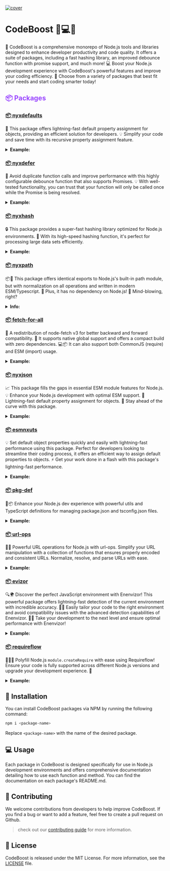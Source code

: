[![cover][cover-src]][cover-href]
# CodeBoost 🚀💻💪

🚀 CodeBoost is a comprehensive monorepo of Node.js tools and libraries designed to enhance developer productivity and code quality. It offers a suite of packages, including a fast hashing library, an improved debounce function with promise support, and much more! 💻 Boost your Node.js development experience with CodeBoost's powerful features and improve your coding efficiency. 🧰 Choose from a variety of packages that best fit your needs and start coding smarter today!

<h2 style="color:#9945FF;">📦 Packages</h2>

### [📦 nyxdefaults](https://github.com/nyxblabs/CodeBoost/tree/main/packages/nyxdefaults)

🔧 This package offers lightning-fast default property assignment for objects, providing an efficient solution for developers. 💡 Simplify your code and save time with its recursive property assignment feature.
<details>
<summary><strong>Example:</strong></summary>

Filter some items from defaults (array) and add 20 to the count default value.

```ts
import { nyxdefaultsArrayFn } from 'nyxdefaults';

nyxdefaultsArrayFn({
  ignore: val => val.filter(i => i !== 'dist'),
  count: () => 20
}, {
  ignore: [
    'node_modules',
    'dist'
  ],
  count: 10
});
 /*
 {
    ignore: ['node_modules'],
    count: 30
  }
  */
```
<br>
Learn more in the <a href="https://github.com/nyxblabs/CodeBoost/blob/main/packages/nyxdefaults/README.md">README</a> file.
</details>

### [📦 nyxdefer](https://github.com/nyxblabs/CodeBoost/tree/main/packages/nyxdefer)

🔄 Avoid duplicate function calls and improve performance with this highly configurable debounce function that also supports Promises. 💡 With well-tested functionality, you can trust that your function will only be called once while the Promise is being resolved.
<details>
<summary><strong>Example:</strong></summary>

When calling `nyxdefered`, it will wait at least for `25ms` as configured before actually calling our function. This helps to avoid multiple calls.

To avoid initial wait, we can set `leading: true` option. It will cause function to be immediately called if there is no other call:

```js
const nyxdeferred = debounce(async () => {
   // Some heavy stuff
}, 25, { leading: true })
```
<br>
Learn more in the <a href="https://github.com/nyxblabs/CodeBoost/blob/main/packages/nyxdefer/README.md">README</a> file.
</details>

### [📦 nyxhash](https://github.com/nyxblabs/CodeBoost/tree/main/packages/nyxhash)

🔒 This package provides a super-fast hashing library optimized for Node.js environments. 💨 With its high-speed hashing function, it's perfect for processing large data sets efficiently.
<details>
<summary><strong>Example:</strong></summary>
Converts object value into a string hash using `objectHash` and then applies `sha256` with Base64 encoding (trimmed by length of 10).

Usage:

```ts
import { hash } from 'nyxhash'

// "dZbtA7f0lK"
console.log(hash({ foo: 'bar' }))
```
<br>
Learn more in the <a href="https://github.com/nyxblabs/CodeBoost/blob/main/packages/nyxhash/README.md">README</a> file.
</details>

### [📦 nyxpath](https://github.com/nyxblabs/CodeBoost/tree/main/packages/nyxpath)

📦🔗 This package offers identical exports to Node.js's built-in path module, but with normalization on all operations and written in modern ESM/Typescript. 🌟 Plus, it has no dependency on Node.js! 🤯 Mind-blowing, right?
<details>
<summary><strong>Info:</strong></summary>
Have you ever wondered why the path separators for Windows and macOS, Linux, and other Posix operating systems are different? It turns out that for 🕰️ historical reasons, Windows chose to use backslashes `\` for separating paths instead of the slash `/` used by other operating systems. Nowadays, [Windows](https://docs.microsoft.com/en-us/windows/win32/fileio/naming-a-file?redirectedfrom=MSDN) supports both slashes and backslashes for paths, but this can lead to inconsistent code behavior. When running on a Windows operating system, Node.js's built-in [path module](https://nodejs.org/api/path.html) assumes that Windows-style paths are being used, which makes for inconsistent code behavior between Windows and POSIX.

👉 This is where nyxpath comes in! It provides **identical exports** to Node.js's built-in path module, but with normalization on **all operations** and written in modern **ESM/Typescript**. Plus, it has **no dependency on Node.js**! 🤯
<br>
Learn more in the <a href="https://github.com/nyxblabs/CodeBoost/blob/main/packages/nyxpath/README.md">README</a> file.
</details>

### [📦 fetch-for-all](https://github.com/nyxblabs/CodeBoost/tree/main/packages/fetch-for-all)

🔄 A redistribution of node-fetch v3 for better backward and forward compatibility. 🔋 It supports native global support and offers a compact build with zero dependencies. 💻📦 It can also support both CommonJS (require) and ESM (import) usage.
<details>
<summary><strong>Example:</strong></summary>
More named exports:

```ts
// ESM
import { fetch, Blob, FormData, Headers, Request, Response, AbortController } from 'fetch-for-all'

// CommonJS
const { fetch, Blob, FormData, Headers, Request, Response, AbortController } = require('fetch-for-all')
```
<br>
Learn more in the <a href="https://github.com/nyxblabs/CodeBoost/blob/main/packages/fetch-for-all/README.md">README</a> file.
</details>

### [📦 nyxjson](https://github.com/nyxblabs/CodeBoost/tree/main/packages/nyxjson)

📈 This package fills the gaps in essential ESM module features for Node.js. 💡 Enhance your Node.js development with optimal ESM support. 🔌 Lightning-fast default property assignment for objects. 🚀 Stay ahead of the curve with this package.
<details>
<summary><strong>Example:</strong></summary>
More named exports:

```ts
**Fast fallback to input if is not string:**

```ts
// Uncaught SyntaxError: Unexpected token u in JSON at position 0
JSON.parse()

// undefined
nyxjson()
```
<br>
Learn more in the <a href="https://github.com/nyxblabs/CodeBoost/blob/main/packages/nyxjson/README.md">README</a> file.
</details>

### [📦 esmnxuts](https://github.com/nyxblabs/CodeBoost/tree/main/packages/esmnxuts)

💡 Set default object properties quickly and easily with lightning-fast performance using this package. Perfect for developers looking to streamline their coding process, it offers an efficient way to assign default properties to objects. ⚡️ Get your work done in a flash with this package's lightning-fast performance.
<details>
<summary><strong>Example:</strong></summary>

## Resolving ESM modules

Several utilities to make ESM resolution easier:

- Respecting [ECMAScript Resolver algorithm](https://nodejs.org/dist/latest-v14.x/docs/api/esm.html#esm_resolver_algorithm)
- Exposed from Node.js implementation
- Windows paths normalized
- Supporting custom `extensions` and `/index` resolution
- Supporting custom `conditions`
- Support resolving from multiple paths or urls
<br>
Learn more in the <a href="https://github.com/nyxblabs/CodeBoost/blob/main/packages/esmnxuts/README.md">README</a> file.
</details>

### [📦 pkg-def](https://github.com/nyxblabs/CodeBoost/tree/main/packages/pkg-def)

🔧📦 Enhance your Node.js dev experience with powerful utils and TypeScript definitions for managing package.json and tsconfig.json files.
<details>
<summary><strong>Example:</strong></summary>

### `readPackageJSON`

```js
import { readPackageJSON } from 'pkg-def'
const localPackageJson = await readPackageJSON()
// or
const packageJson = await readPackageJSON('/fully/resolved/path/to/folder')
```

### `writePackageJSON`

```js
import { writePackageJSON } from 'pkg-def'

await writePackageJSON('path/to/package.json', pkg)
```
<br>
Learn more in the <a href="https://github.com/nyxblabs/CodeBoost/blob/main/packages/pkg-def/README.md">README</a> file.
</details>

### [📦 url-ops](https://github.com/nyxblabs/CodeBoost/tree/main/packages/url-ops)

🔗🚀 Powerful URL operations for Node.js with url-ops. Simplify your URL manipulation with a collection of functions that ensures properly encoded and consistent URLs. Normalize, resolve, and parse URLs with ease.
<details>
<summary><strong>Example:</strong></summary>

### `normalizeURL`

- Ensures URL is properly encoded
- Ensures pathname starts with slash
- Preserves protocol/host if provided

```ts
normalizeURL('test?query=123 123#hash, test')
// test?query=123%20123#hash,%20test

normalizeURL('http://localhost:3000')
// http://localhost:3000/
```

### `joinURL`

```ts
joinURL('a', '/b', '/c')
// a/b/c
```
<br>
Learn more in the <a href="https://github.com/nyxblabs/CodeBoost/blob/main/packages/url-ops/README.md">README</a> file.
</details>

### [📦 evizor](https://github.com/nyxblabs/CodeBoost/tree/main/packages/envizor)

🔍🌍 Discover the perfect JavaScript environment with Enenvizor! This powerful package offers lightning-fast detection of the current environment with incredible accuracy. 🕵️‍♂️ Easily tailor your code to the right environment and avoid compatibility issues with the advanced detection capabilities of Enenvizor. 💪🏼 Take your development to the next level and ensure optimal performance with Enenvizor!
<details>
<summary><strong>Example:</strong></summary>

## Usage

```ts
// ESM
import { isWindows } from 'envizor'

// CommonJS
const { isCI } = require('envizor')
```

Available exports:

- `hasTTY`
- `hasWindow`
- `isCI`
- `isDebug`
- `isDevelopment`
- `isLinux`
- `isMacOS`
- `isMinimal`
- `isProduction`
- `isTest`
- `isWindows`
- `platform`
- `provider`
<br>
Learn more in the <a href="https://github.com/nyxblabs/CodeBoost/blob/main/packages/envizor/README.md">README</a> file.
</details>

### [📦 requireflow](https://github.com/nyxblabs/CodeBoost/tree/main/packages/requireflow)

🔌👨‍💻 Polyfill Node.js `module.createRequire` with ease using Requireflow! Ensure your code is fully supported across different Node.js versions and upgrade your development experience. 🚀
<details>
<summary><strong>Example:</strong></summary>

## Usage

```ts
function createRequire(filename: string | URL): NodeRequire
```

```ts
const createRequire = require('requireflow')

const myRequire = createRequire('path/to/test.js')
const myModule = myRequire('./test-sibling-module')
```

<br>
Learn more in the <a href="https://github.com/nyxblabs/CodeBoost/blob/main/packages/requireflow/README.md">README</a> file.
</details>

## 🚀 Installation

You can install CodeBoost packages via NPM by running the following command:

```bash
npm i <package-name>
```

Replace `<package-name>` with the name of the desired package.

## 💻 Usage

Each package in CodeBoost is designed specifically for use in Node.js development environments and offers comprehensive documentation detailing how to use each function and method. You can find the documentation on each package's README.md.

## 🤝 Contributing

We welcome contributions from developers to help improve CodeBoost. If you find a bug or want to add a feature, feel free to create a pull request on Github.
> check out our [contributing guide](https://github.com/nyxb/contribute) for more information.

## 📄 License

CodeBoost is released under the MIT License. For more information, see the [LICENSE](./LICENSE) file.

<!-- Covers -->
[cover-src]: https://raw.githubusercontent.com/nyxblabs/utilities/main/.github/assets/cover-github-codeboost.png
[cover-href]: https://💻nyxb.ws
